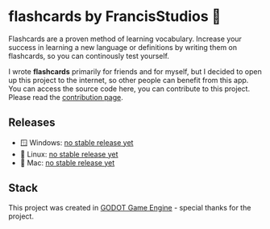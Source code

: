 # flashcards by FrancisStudios 🎴

Flashcards are a proven method of learning vocabulary. Increase your success in learning a new language or definitions by writing them on flashcards, so you can continously test yourself. 

I wrote **flashcards** primarily for friends and for myself, but I decided to open up this project to the internet, so other people can benefit from this app. You can access the source code here, you can contribute to this project. Please read the [contribution page](./docs/contributing.md).

## Releases

- 🪟 Windows: [no stable release yet]()
- 🐧 Linux: [no stable release yet]()
- 🍎 Mac: [no stable release yet]()

## Stack
This project was created in [GODOT Game Engine](https://godotengine.org/) - special thanks for the project.
